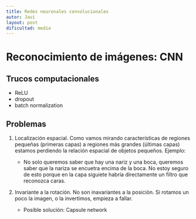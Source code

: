 ```yaml
---
title: Redes neuronales convolucionales
autor: Javi
layout: post
dificultad: media
---
```


# Reconocimiento de imágenes: CNN


## Trucos computacionales

 * ReLU
 * dropout
 * batch normalization

## Problemas

1. Localización espacial. Como vamos mirando características de regiones pequeñas (primeras capas) a regiones más grandes (últimas capas) estamos perdiendo la relación espacial de objetos pequeños. Ejemplo:

	- No solo queremos saber que hay una nariz y una boca, queremos saber que la nariza se encuetra encima de la boca. No estoy seguro de esto porque en la capa siguiete habría directamente un filtro que reconozca caras.

2. Invariante a la rotación. No son inavariantes a la posición. Si rotamos un poco la imagen, o la invertimos, empieza a fallar.

	- Posible solución: Capsule network

